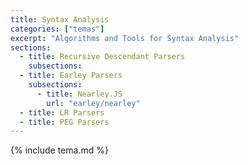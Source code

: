 ```yaml
---
title: Syntax Analysis
categories: ["temas"]
excerpt: "Algorithms and Tools for Syntax Analysis"
sections:
  - title: Recursive Descendant Parsers
    subsections:
  - title: Earley Parsers
    subsections:
      - title: Nearley.JS
        url: "earley/nearley"
  - title: LR Parsers
  - title: PEG Parsers
---
```



{% include tema.md %}